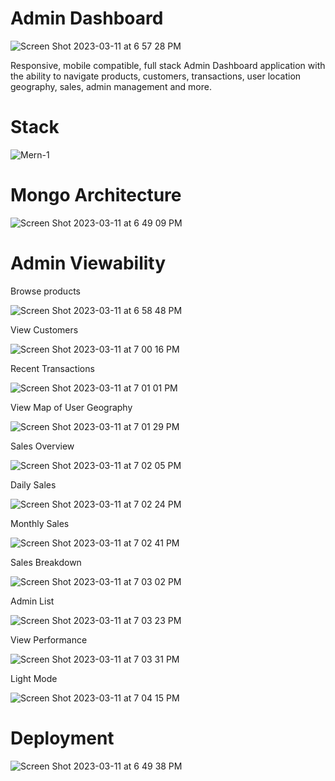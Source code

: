 # Admin Dashboard
![Screen Shot 2023-03-11 at 6 57 28 PM](https://user-images.githubusercontent.com/22222231/224519963-a6ac998c-5194-433a-8fc2-07139fc65b5b.png)

Responsive, mobile compatible, full stack Admin Dashboard application with the ability to navigate products, customers, transactions, user location geography, sales, admin management and more.

# Stack
![Mern-1](https://user-images.githubusercontent.com/22222231/224519858-07da5cef-d3d7-4e39-900f-6f2baff9b38c.jpeg)

# Mongo Architecture
![Screen Shot 2023-03-11 at 6 49 09 PM](https://user-images.githubusercontent.com/22222231/224519897-9f95320a-56c8-4e44-8e9e-fe7198ed3a97.png)

# Admin Viewability
Browse products

![Screen Shot 2023-03-11 at 6 58 48 PM](https://user-images.githubusercontent.com/22222231/224520036-90462d4d-bf5b-421b-9d51-7172026dc264.png)

View Customers

![Screen Shot 2023-03-11 at 7 00 16 PM](https://user-images.githubusercontent.com/22222231/224520062-756280c3-4337-4532-a659-f67463b3d3ec.png)

Recent Transactions

![Screen Shot 2023-03-11 at 7 01 01 PM](https://user-images.githubusercontent.com/22222231/224520071-8e1e4d8e-3004-4b14-bede-4e1f3fefdacd.png)

View Map of User Geography

![Screen Shot 2023-03-11 at 7 01 29 PM](https://user-images.githubusercontent.com/22222231/224520089-3930c04a-3290-4412-b1c1-26d759deeb06.png)

Sales Overview

![Screen Shot 2023-03-11 at 7 02 05 PM](https://user-images.githubusercontent.com/22222231/224520098-a8871b00-1a19-4333-93af-b035d9577478.png)

Daily Sales


![Screen Shot 2023-03-11 at 7 02 24 PM](https://user-images.githubusercontent.com/22222231/224520108-b33d0954-4935-45f7-84b7-6dc94303983e.png)

Monthly Sales

![Screen Shot 2023-03-11 at 7 02 41 PM](https://user-images.githubusercontent.com/22222231/224520115-142997be-7587-4f68-a7f5-41cae0890915.png)

Sales Breakdown

![Screen Shot 2023-03-11 at 7 03 02 PM](https://user-images.githubusercontent.com/22222231/224520128-16065c48-2ef2-4078-8427-2a31d406e935.png)

Admin List

![Screen Shot 2023-03-11 at 7 03 23 PM](https://user-images.githubusercontent.com/22222231/224520141-636cbbb0-fe00-455b-baf7-e6906f564574.png)

View Performance

![Screen Shot 2023-03-11 at 7 03 31 PM](https://user-images.githubusercontent.com/22222231/224520149-b0e18890-b6ff-434f-92c2-7948309f67fa.png)

Light Mode

![Screen Shot 2023-03-11 at 7 04 15 PM](https://user-images.githubusercontent.com/22222231/224520162-7d749b04-270f-45b2-85a6-3fc22ac18e68.png)



# Deployment
![Screen Shot 2023-03-11 at 6 49 38 PM](https://user-images.githubusercontent.com/22222231/224519900-e0abc13d-b749-40a8-be46-35127c831b9c.png)


